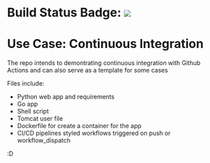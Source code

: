 # Build Status Badge: ![](https://github.com/guilherme-aroliveira/actions-PracticeCode/workflows/Pipeline/badge.svg)

# Use Case: Continuous Integration
The repo intends to demontrating continuous integration with Github Actions and can also serve as a template for some cases

Files include:

- Python web app and requirements
- Go app
- Shell script
- Tomcat user file
- Dockerfile for create a container for the app
- CI/CD pipelines styled workflows triggered on push or workflow_dispatch

:D

